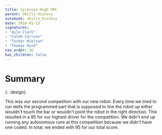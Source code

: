 ```yaml
---
title: Syracuse High VRC
parent: Skills History
notebook: skills_history
date: 2024-01-13
signatures:
- "Ayla Clark"
- "Caleb Carlson"
- "Tucker Nielson"
- "Thomas Reid"
nav_order: 16
has_children: false
---
```


# Summary
{: .design}

This was our second competition with our new robot. Every time we tried to run skills the programmed part that is supposed to line the robot up either wouldn't touch the bar or wouldn't point the robot in the right direction. This resulted in a 95 for our highest driver for the competition. We didn't end up running any autonomous runs at this competition because we didn't have one coded. In total, we ended with 95 for our total score.

<canvas id="SkillsHistory" to_date="2024-01-13"></canvas>
